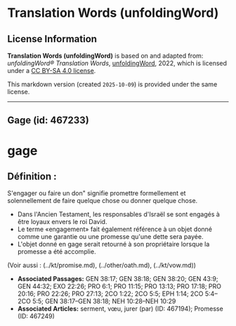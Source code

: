 # Translation Words (unfoldingWord)

## License Information

**Translation Words (unfoldingWord)** is based on and adapted from: _unfoldingWord® Translation Words_, [unfoldingWord](https://unfoldingword.org/utw), 2022, which is licensed under a [CC BY-SA 4.0 license](https://creativecommons.org/licenses/by-sa/4.0/legalcode.en).

This markdown version (created `2025-10-09`) is provided under the same license.



--------------------------------

## Gage (id: 467233)

gage
====

Définition :
------------

S'engager ou faire un don" signifie promettre formellement et solennellement de faire quelque chose ou donner quelque chose.

* Dans l'Ancien Testament, les responsables d'Israël se sont engagés à être loyaux envers le roi David.
* Le terme «engagement» fait également référence à un objet donné comme une garantie ou une promesse qu'une dette sera payée.
* L'objet donné en gage serait retourné à son propriétaire lorsque la promesse a été accomplie.

(Voir aussi : (../kt/promise.md), (../other/oath.md), (../kt/vow.md))

* **Associated Passages:** GEN 38:17; GEN 38:18; GEN 38:20; GEN 43:9; GEN 44:32; EXO 22:26; PRO 6:1; PRO 11:15; PRO 13:13; PRO 17:18; PRO 20:16; PRO 22:26; PRO 27:13; 2CO 1:22; 2CO 5:5; EPH 1:14; 2CO 5:4–2CO 5:5; GEN 38:17–GEN 38:18; NEH 10:28–NEH 10:29
* **Associated Articles:** serment, vœu, jurer (par) (ID: 467194); Promesse (ID: 467249)

